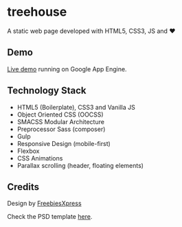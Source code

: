 # treehouse
A static web page developed with HTML5, CSS3, JS and ❤

## Demo
[Live demo](http://treehouse-test.appspot.com/) running on Google App Engine.

## Technology Stack
* HTML5 (Boilerplate), CSS3 and  Vanilla JS
* Object Oriented CSS (OOCSS)
* SMACSS Modular Architecture
* Preprocessor Sass (composer)
* Gulp
* Responsive Design (mobile-first)
* Flexbox
* CSS Animations
* Parallax scrolling (header, floating elements)

## Credits
Design by [FreebiesXpress](http://freebiesxpress.com/)

Check the PSD template [here](http://graphicburger.com/treehouse-psd-web-template/).
